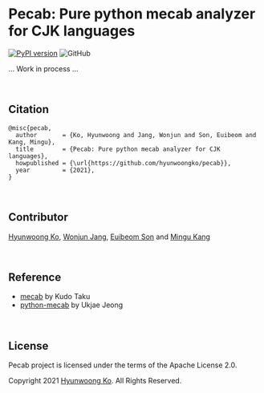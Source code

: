 # Pecab: Pure python mecab analyzer for CJK languages
[![PyPI version](https://badge.fury.io/py/pecab.svg)](https://badge.fury.io/py/pecab)
![GitHub](https://img.shields.io/github/license/hyunwoongko/pecab)

... Work in process ...

<br>

## Citation
```
@misc{pecab,
  author       = {Ko, Hyunwoong and Jang, Wonjun and Son, Euibeom and Kang, Mingu},
  title        = {Pecab: Pure python mecab analyzer for CJK languages},
  howpublished = {\url{https://github.com/hyunwoongko/pecab}},
  year         = {2021},
}
```

<br>

## Contributor
[Hyunwoong Ko](https://github.com/hyunwoongko), [Wonjun Jang](https://github.com/strutive07), [Euibeom Son](https://github.com/lainrose) and [Mingu Kang](minqukanq)

<br>

## Reference
- [mecab](https://github.com/taku910/mecab) by Kudo Taku
- [python-mecab](https://github.com/jeongukjae/python-mecab) by Ukjae Jeong

<br>

## License
Pecab project is licensed under the terms of the Apache License 2.0.

Copyright 2021 [Hyunwoong Ko](https://github.com/hyunwoongko). All Rights Reserved.


